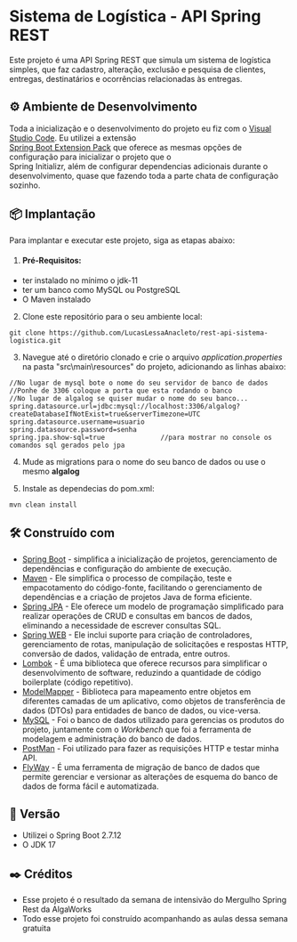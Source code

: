 # Sistema de Logística - API Spring REST

Este projeto é uma API Spring REST que simula um sistema de logística simples, que faz cadastro, alteração, exclusão e pesquisa de clientes, entregas, destinatários e ocorrências relacionadas às entregas.

## ⚙️ Ambiente de Desenvolvimento

Toda a inicialização e o desenvolvimento do projeto eu fiz com o [Visual Studio Code](https://code.visualstudio.com/). Eu utilizei a extensão<br> 
[Spring Boot Extension Pack](https://marketplace.visualstudio.com/items?itemName=vmware.vscode-boot-dev-pack) que oferece as mesmas opções de configuração para inicializar o projeto que o<br>
Spring Initializr, além de configurar dependencias adicionais durante o desenvolvimento, quase que fazendo toda a parte chata de configuração sozinho.

## 📦 Implantação

Para implantar e executar este projeto, siga as etapas abaixo:

1. #### Pré-Requisitos:
  + ter instalado no mínimo o jdk-11
  + ter um banco como MySQL ou PostgreSQL
  + O Maven instalado

2. Clone este repositório para o seu ambiente local:
```
git clone https://github.com/LucasLessaAnacleto/rest-api-sistema-logistica.git
```
3. Navegue até o diretório clonado e crie o arquivo *application.properties*<br>
na pasta "src\main\resources\" do projeto, adicionando as linhas abaixo:
```
//No lugar de mysql bote o nome do seu servidor de banco de dados
//Ponhe de 3306 coloque a porta que esta rodando o banco
//No lugar de algalog se quiser mudar o nome do seu banco...
spring.datasource.url=jdbc:mysql://localhost:3306/algalog?createDatabaseIfNotExist=true&serverTimezone=UTC
spring.datasource.username=usuario
spring.datasource.password=senha
spring.jpa.show-sql=true              //para mostrar no console os comandos sql gerados pelo jpa
```
4. Mude as migrations para o nome do seu banco de dados ou use o mesmo **algalog**

5. Instale as dependecias do pom.xml:
```
mvn clean install
```

## 🛠️ Construído com

* [Spring Boot](https://spring.io/projects/spring-boot) - simplifica a inicialização de projetos, gerenciamento de dependências e configuração do ambiente de execução.
* [Maven](https://maven.apache.org/) - Ele simplifica o processo de compilação, teste e empacotamento do código-fonte, facilitando o gerenciamento de dependências e a criação de projetos Java de forma eficiente.
* [Spring JPA](https://spring.io/projects/spring-data-jpa) - Ele oferece um modelo de programação simplificado para realizar operações de CRUD e consultas em bancos de dados, eliminando a necessidade de escrever consultas SQL.
* [Spring WEB](https://spring.io/projects/spring-framework) - Ele inclui suporte para criação de controladores, gerenciamento de rotas, manipulação de solicitações e respostas HTTP, conversão de dados, validação de entrada, entre outros.
* [Lombok](https://projectlombok.org/) - É uma biblioteca que oferece recursos para simplificar o desenvolvimento de software, reduzindo a quantidade de código boilerplate (código repetitivo).
* [ModelMapper](https://modelmapper.org/getting-started/) - Biblioteca para mapeamento entre objetos em diferentes camadas de um aplicativo, como objetos de transferência de dados (DTOs) para entidades de banco de dados, ou vice-versa.
* [MySQL](https://www.mysql.com/) - Foi o banco de dados utilizado para gerencias os produtos do projeto, juntamente com o *Workbench* que foi a ferramenta de modelagem e administração do banco de dados.
* [PostMan](https://www.postman.com/downloads/) - Foi utilizado para fazer as requisições HTTP e testar minha API.
* [FlyWay](https://documentation.red-gate.com/fd?_ga=2.51697385.1956902338.1686408276-767283719.1684673522) - É uma ferramenta de migração de banco de dados que permite gerenciar e versionar as alterações de esquema do banco de dados de forma fácil e automatizada.
## 📌 Versão

* Utilizei o Spring Boot 2.7.12
* O JDK 17

## ✒️ Créditos

* Esse projeto é o resultado da semana de intensivão do Mergulho Spring Rest da AlgaWorks
* Todo esse projeto foi construído acompanhando as aulas dessa semana gratuita
